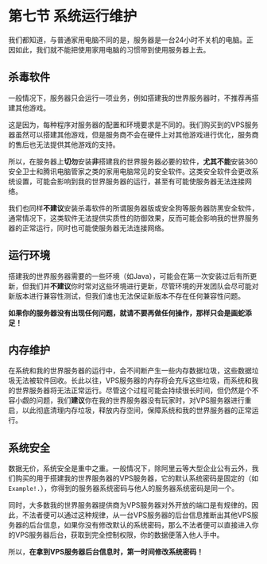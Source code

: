 # 第七节 系统运行维护
我们都知道，与普通家用电脑不同的是，服务器是一台24小时不关机的电脑。正因如此，我们就不能把使用家用电脑的习惯带到使用服务器上去。

## 杀毒软件
一般情况下，服务器只会运行一项业务，例如搭建我的世界服务器时，不推荐再搭建其他游戏。

这是因为，每种程序对服务器的配置和环境要求是不同的。我们购买到的VPS服务器虽然可以搭建其他游戏，但是服务商不会在硬件上对其他游戏进行优化，服务商的售后也无法提供其他游戏的支持。 

所以，在服务器上**切勿**安装**非**搭建我的世界服务器必要的软件，**尤其不能**安装360安全卫士和腾讯电脑管家之类的家用电脑常见的安全软件。这类安全软件会更改系统设置，可能会影响到我的世界服务器的运行，甚至有可能使服务器无法连接网络。

我们也同样**不建议**安装杀毒软件的所谓服务器版或安全狗等服务器防黑安全软件，通常情况下，这类软件无法提供实质性的防御效果，反而可能会影响我的世界服务器的正常运行，同时也可能使服务器无法连接网络。

## 运行环境
搭建我的世界服务器需要的一些环境（如Java），可能会在第一次安装过后有所更新，但我们并**不建议**你时常对这些环境进行更新，尽管环境的开发团队会尽可能对新版本进行兼容性测试，但我们谁也无法保证新版本不存在任何兼容性问题。

**如果你的服务器没有出现任何问题，就请不要再做任何操作，那样只会是画蛇添足！**

## 内存维护
在系统和我的世界服务器的运行中，会不间断产生一些内存数据垃圾，这些数据垃圾无法被软件回收。长此以往，VPS服务器的内存将会充斥这些垃圾，而系统和我的世界服务器将无法正常运行。尽管这个过程可能会持续很长时间，但仍然是个不容小觑的问题，我们**建议**你在我的世界服务器没有玩家时，对VPS服务器进行重启，以此彻底清理内存垃圾，释放内存空间，保障系统和我的世界服务器的正常运行。

## 系统安全
数据无价，系统安全是重中之重。一般情况下，除阿里云等大型企业公有云外，我们购买的用于搭建我的世界服务器的VPS服务器，它的默认系统密码是固定的（如`Example!.`），你得到的服务器系统密码与他人的服务器系统密码是同一个。

同时，大多数我的世界服务器提供商为VPS服务器对外开放的端口是有规律的。因此，不法者便可以通过这种规律，从一台VPS服务器的后台信息推断出其他VPS服务器的后台信息，如果你没有修改默认的系统密码，那么不法者便可以直接进入你的VPS服务器后台，获取到完全控制权限，你的数据便落入他人手中。

所以，**在拿到VPS服务器后台信息时，第一时间修改系统密码！**
